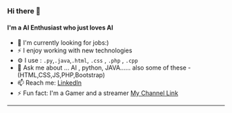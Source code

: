 
<!--
**AE-Emmanuel/AE-Emmanuel** is a ✨ _special_ ✨ repository because its `Emmanuel/README.md` (this file) appears on your GitHub profile.

Here are some ideas to get you started:

- 🔭 I’m currently working on ...
- 🌱 I’m currently learning ...
- 👯 I’m looking to collaborate on ...
- 🤔 I’m looking for help with ...
- 💬 Ask me about ...
- 📫 How to reach me: ...
- 😄 Pronouns: ...
- ⚡ Fun fact: ...
-->

### Hi there 👋


#### I'm a AI Enthusiast who just loves AI 

- 🏢 I'm currently looking for jobs:)
- ⚡️ I enjoy working with new technologies
- ⚙️ I use :  `.py`,`.java`,`.html`, `.css` , `.php` , `.cpp`
- 💬 Ask me about ... AI , python, JAVA...... also some of these - (HTML,CSS,JS,PHP,Bootstrap) 
- 📫 Reach me: [LinkedIn](https://www.linkedin.com/in/sam-emmanuel-1b0397247/)
- ⚡️ Fun fact: I'm a Gamer and a streamer [My Channel Link](https://www.youtube.com/@KiteLiteYT)

---
